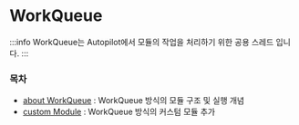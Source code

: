# WorkQueue
:::info 
WorkQueue는 Autopilot에서 모듈의 작업을 처리하기 위한 공용 스레드 입니다.
:::

### 목차 
- [about WorkQueue](./about_workqueue.md) : WorkQueue 방식의 모듈 구조 및 실행 개념 
- [custom Module](./custom_module.md) : WorkQueue 방식의 커스텀 모듈 추가